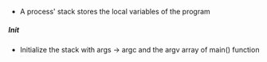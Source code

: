 - A process' stack stores the local variables of the program 

##### Init
- Initialize the stack with args -> argc and the argv array of main() function